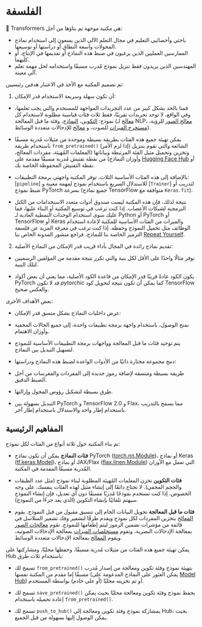 # الفلسفة
🤗 Transformers هي مكتبة موجهة تم بناؤها من أجل:

- باحثي وأخصائيي التعليم في مجال التعلم الآلي الذين يسعون إلى استخدام نماذج المحولات واسعة النطاق أو دراستها أو توسيعها.
- الممارسين العمليين الذين يرغبون في ضبط هذه النماذج أو تقديمها في الإنتاج، أو كليهما.
- المهندسين الذين يريدون فقط تنزيل نموذج مُدرب مسبقًا واستخدامه لحل مهمة تعلم آلي معينة.

تم تصميم المكتبة مع الأخذ في الاعتبار هدفين رئيسيين:

1. أن تكون سهلة وسريعة الاستخدام قدر الإمكان:

- قمنا بالحد بشكل كبير من عدد التجريدات المواجهة للمستخدم والتي يجب تعلمها، وفي الواقع، لا توجد تجريدات تقريبًا،
فقط ثلاث فئات قياسية مطلوبة لاستخدام كل نموذج: [التكوين](main_classes/configuration)،
[النماذج](main_classes/model)، وفئة ما قبل المعالجة ([معالج](main_classes/tokenizer) لـ NLP، [معالج الصور](main_classes/image_processor) للرؤية، [مستخرج الميزات](main_classes/feature_extractor) للصوت، و [معالج](main_classes/processors) للإدخالات متعددة الوسائط).

- يمكن تهيئة جميع هذه الفئات بطريقة بسيطة وموحدة من مثيلات مُدربة مسبقًا باستخدام طريقة `from_pretrained()` الشائعة والتي تقوم بتنزيل (إذا لزم الأمر) وتخزين
وتحميل مثيل الفئة المرتبطة وبياناتها (المعلمات المُهيئة، مفردات المعالج،
وأوزان النماذج) من نقطة تفتيش مُدربة مسبقًا مقدمة على [Hugging Face Hub](https://huggingface.co/models) أو نقطة التفتيش المحفوظة الخاصة بك.

- بالإضافة إلى هذه الفئات الأساسية الثلاث، توفر المكتبة واجهتي برمجة التطبيقات: [`pipeline`] للاستدلال السريع
باستخدام نموذج لمهمة معينة و [`Trainer`] لتدريب أو ضبط نموذج PyTorch بسرعة (جميع نماذج TensorFlow متوافقة مع `Keras.fit`).

- نتيجة لذلك، فإن هذه المكتبة ليست صندوق أدوات متعدد الاستخدامات من الكتل البرمجية لشبكات الأعصاب. إذا كنت ترغب في
توسيع المكتبة أو البناء عليها، فما عليك سوى استخدام الوحدات النمطية العادية لـ Python أو PyTorch أو TensorFlow أو Keras والميراث من الفئات الأساسية
للمكتبة لإعادة استخدام الوظائف مثل تحميل النموذج وحفظه. إذا كنت ترغب في معرفة المزيد عن فلسفة الترميز الخاصة بنا للنماذج، فراجع منشور المدونة الخاص بنا [Repeat Yourself](https://huggingface.co/blog/transformers-design-philosophy).

2. تقديم نماذج رائدة في المجال بأداء قريب قدر الإمكان من النماذج الأصلية:

- نوفر مثالًا واحدًا على الأقل لكل بنية والتي تكرر نتيجة مقدمة من المؤلفين الرسميين
لتلك البنية.

- يكون الكود عادةً قريبًا قدر الإمكان من قاعدة الكود الأصلية، مما يعني أن بعض أكواد PyTorch قد لا تكون
*pytorchic* كما يمكن أن تكون نتيجة لتحويل كود TensorFlow والعكس صحيح.

بعض الأهداف الأخرى:

- عرض داخليات النماذج بشكل متسق قدر الإمكان:

- نمنح الوصول، باستخدام واجهة برمجة تطبيقات واحدة، إلى جميع الحالات المخفية وأوزان الاهتمام.

- يتم توحيد فئات ما قبل المعالجة وواجهات برمجة التطبيقات الأساسية للنموذج لتسهيل التبديل بين النماذج.

- دمج مجموعة مختارة ذاتيًا من الأدوات الواعدة لضبط هذه النماذج ودراستها:

- طريقة بسيطة ومتسقة لإضافة رموز جديدة إلى المفردات والمغرسات من أجل الضبط الدقيق.

- طرق بسيطة لتشكيل رؤوس المحول وإزالتها.

- التبديل بسهولة بين PyTorch و TensorFlow 2.0 و Flax، مما يسمح بالتدريب باستخدام إطار واحد والاستدلال باستخدام إطار آخر.

## المفاهيم الرئيسية

تم بناء المكتبة حول ثلاثة أنواع من الفئات لكل نموذج:

- **فئات النماذج** يمكن أن تكون نماذج PyTorch ([torch.nn.Module](https://pytorch.org/docs/stable/nn.html#torch.nn.Module))، أو نماذج Keras ([tf.keras.Model](https://www.tensorflow.org/api_docs/python/tf/keras/Model))، أو نماذج JAX/Flax ([flax.linen.Module](https://flax.readthedocs.io/en/latest/api_reference/flax.linen/module.html)) التي تعمل مع الأوزان المُدربة مسبقًا المقدمة في المكتبة.

- **فئات التكوين** تخزن المعلمات المُهيئة المطلوبة لبناء نموذج (مثل عدد الطبقات والحجم المخفي). لا تحتاج دائمًا إلى إنشاء مثيل لهذه الفئات بنفسك. على وجه الخصوص، إذا كنت تستخدم نموذجًا مُدربًا مسبقًا دون أي تعديل، فإن إنشاء النموذج سيهتم تلقائيًا بإنشاء التكوين (الذي يعد جزءًا من النموذج).

- **فئات ما قبل المعالجة** تحويل البيانات الخام إلى تنسيق مقبول من قبل النموذج. يقوم [المعالج](main_classes/tokenizer) بتخزين المفردات لكل نموذج ويقدم طرقًا لتشفير وفك تشفير السلاسل في قائمة من مؤشرات تضمين الرموز ليتم إطعامها للنموذج. تقوم [معالجات الصور](main_classes/image_processor) بمعالجة الإدخالات البصرية، وتقوم [مستخلصات الميزات](main_classes/feature_extractor) بمعالجة الإدخالات الصوتية، ويقوم [المعالج](main_classes/processors) بمعالجة الإدخالات متعددة الوسائط.

يمكن تهيئة جميع هذه الفئات من مثيلات مُدربة مسبقًا، وحفظها محليًا، ومشاركتها على Hub باستخدام ثلاث طرق:

- تسمح لك `from_pretrained()` بتهيئة نموذج وفئة تكوين ومعالجة من إصدار مُدرب مسبقًا إما
مقدم من المكتبة نفسها (يمكن العثور على النماذج المدعومة على [Model Hub](https://huggingface.co/models)) أو
تم تخزينه محليًا (أو على خادم) بواسطة المستخدم.

- تسمح لك `save_pretrained()` بحفظ نموذج وفئة تكوين ومعالجة محليًا بحيث يمكن إعادة تحميله باستخدام
`from_pretrained()`.

- تسمح لك `push_to_hub()` بمشاركة نموذج وفئة تكوين ومعالجة إلى Hub، بحيث يمكن الوصول إليها بسهولة من قبل الجميع.
